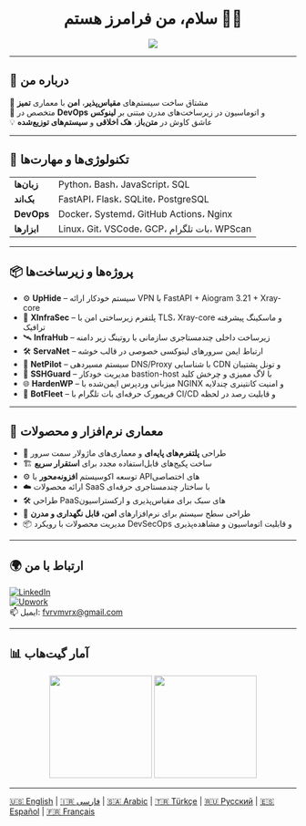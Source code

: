 <!-- GitHub Profile README by Faramarz Derakhshani -->
<h1 align="center">سلام، من فرامرز هستم 👨‍💻</h1>

<p align="center">
  <img src="https://readme-typing-svg.herokuapp.com/?lines=توسعه‌دهنده+فول‌استک;مهندس+DevOps;متخصص+اتوماسیون+لینوکس;علاقه‌مند+به+معماری+تمیز;کاوشگر+امنیت+سایبری&center=true&width=700&height=45">
</p>

---

## 🚀 درباره من

🎯 مشتاق ساخت سیستم‌های **مقیاس‌پذیر**، **امن** با معماری **تمیز**  
🔧 متخصص در **DevOps** و اتوماسیون در زیرساخت‌های مدرن مبتنی بر **لینوکس**  
💡 عاشق کاوش در **متن‌باز**، **هک اخلاقی** و **سیستم‌های توزیع‌شده**

---

## 🧰 تکنولوژی‌ها و مهارت‌ها

<table>
<tr>
  <td><strong>زبان‌ها</strong></td>
  <td>Python، Bash، JavaScript، SQL</td>
</tr>
<tr>
  <td><strong>بک‌اند</strong></td>
  <td>FastAPI، Flask، SQLite، PostgreSQL</td>
</tr>
<tr>
  <td><strong>DevOps</strong></td>
  <td>Docker، Systemd، GitHub Actions، Nginx</td>
</tr>
<tr>
  <td><strong>ابزارها</strong></td>
  <td>Linux، Git، VSCode، GCP، بات تلگرام، WPScan</td>
</tr>
</table>

---

## 📦 پروژه‌ها و زیرساخت‌ها

- ⚙️ **UpHide** – سیستم خودکار ارائه VPN با FastAPI + Aiogram 3.21 + Xray-core  
- 🧠 **XInfraSec** – پلتفرم زیرساختی امن با TLS، Xray-core و ماسکینگ پیشرفته ترافیک  
- 🛰️ **InfraHub** – زیرساخت داخلی چندمستاجری سازمانی با روتینگ زیر دامنه  
- 🛠️ **ServaNet** – ارتباط ایمن سرورهای لینوکسی خصوصی در قالب خوشه  
- 🧭 **NetPilot** – سیستم مسیردهی DNS/Proxy با شناسایی CDN و تونل پشتیبان  
- 🔐 **SSHGuard** – مدیریت خودکار bastion-host با لاگ ممیزی و چرخش کلید  
- 🌐 **HardenWP** – میزبانی وردپرس ایمن‌شده با NGINX و امنیت کانتینری چندلایه  
- 🤖 **BotFleet** – فریمورک حرفه‌ای بات تلگرام با CI/CD و قابلیت رصد در لحظه  

---

## 🧩 معماری نرم‌افزار و محصولات

- 🧱 طراحی **پلتفرم‌های پایه‌ای** و معماری‌های ماژولار سمت سرور  
- 🏗️ ساخت پکیج‌های قابل‌استفاده مجدد برای **استقرار سریع**  
- ⚙️ توسعه اکوسیستم **افزونه‌محور** با APIهای اختصاصی  
- ☁️ ارائه محصولات SaaS با ساختار چندمستاجری حرفه‌ای  
- 🛠️ طراحی PaaSهای سبک برای مقیاس‌پذیری و ارکستراسیون  
- 🧠 طراحی سطح سیستم برای نرم‌افزارهای **امن، قابل نگهداری و مدرن**  
- 📦 مدیریت محصولات با رویکرد DevSecOps و قابلیت اتوماسیون و مشاهده‌پذیری  

---

## 🌍 ارتباط با من

[![LinkedIn](https://img.shields.io/badge/LinkedIn-پروفایل-آبی?style=flat&logo=linkedin)](https://www.linkedin.com/in/faramarz-derakhshani)  
[![Upwork](https://img.shields.io/badge/Upwork-فریلنسر-سبز?style=flat&logo=upwork)](https://www.upwork.com/freelancers/~01b0220ff9466dec7f)  
📫 ایمیل: fvrvmvrx@gmail.com

---

## 📊 آمار گیت‌هاب

<p align="center">
  <img src="https://github-readme-stats.vercel.app/api?username=faramarzderakhshani&show_icons=true&theme=tokyonight" height="180" />
  <img src="https://github-readme-stats.vercel.app/api/top-langs/?username=faramarzderakhshani&layout=compact&theme=tokyonight" height="180"/>
</p>

---

[🇺🇸 English](./README.md) | [🇮🇷 فارسی](./README.fa.md) | [🇸🇦 Arabic](./README.ar.md) | [🇹🇷 Türkçe](./README.tr.md) | [🇷🇺 Русский](./README.ru.md) | [🇪🇸 Español](./README.es.md) | [🇫🇷 Français](./README.fr.md)

